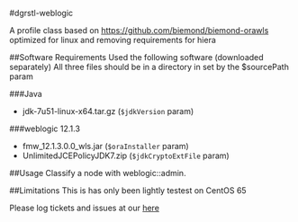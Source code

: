 #dgrstl-weblogic

A profile class based on https://github.com/biemond/biemond-orawls
optimized for linux and removing requirements for hiera

##Software Requirements
Used the following software (downloaded separately)
  All three files should be in a directory in set by the
  $sourcePath param

###Java
  - jdk-7u51-linux-x64.tar.gz   (`$jdkVersion` param)

###weblogic 12.1.3
  - fmw_12.1.3.0.0_wls.jar      (`$oraInstaller` param)
  - UnlimitedJCEPolicyJDK7.zip  (`$jdkCryptoExtFile` param)

##Usage
  Classify a node with weblogic::admin.

##Limitations
  This is has only been lightly testest on CentOS 65

Please log tickets and issues at our [here](https://github.com/dgrstl/weblogic/issues)
